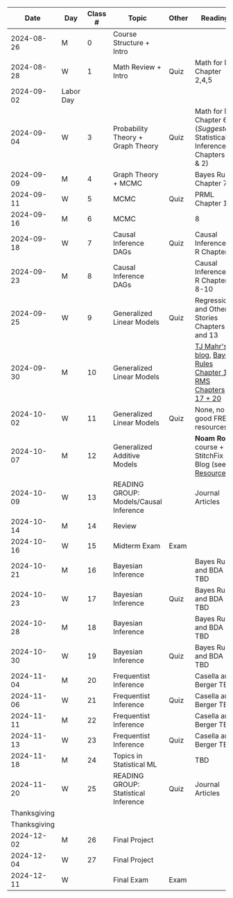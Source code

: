 | Date         | Day       | Class \# | Topic                                  | Other | Reading                                                                                                                                                                                                            |
|--------|--------|--------|--------|--------|---------------------------------|
| 2024-08-26   | M         | 0        | Course Structure + Intro               |       |                                                                                                                                                                                                                    |
| 2024-08-28   | W         | 1        | Math Review + Intro                    | Quiz  | Math for ML Chapter 2,4,5                                                                                                                                                                                          |
| 2024-09-02   | Labor Day |          |                                        |       |                                                                                                                                                                                                                    |
| 2024-09-04   | W         | 3        | Probability Theory + Graph Theory      | Quiz  | Math for ML Chapter 6 (*Suggested*: Statistical Inference Chapters 1 & 2)                                                                                                                                          |
| 2024-09-09   | M         | 4        | Graph Theory + MCMC                    |       | Bayes Rules Chapter 7                                                                                                                                                                                              |
| 2024-09-11   | W         | 5        | MCMC                                   | Quiz  | PRML Chapter 11                                                                                                                                                                                                    |
| 2024-09-16   | M         | 6        | MCMC                                   |       | 8                                                                                                                                                                                                                  |
| 2024-09-18   | W         | 7        | Causal Inference DAGs                  | Quiz  | Causal Inference in R Chapter 5                                                                                                                                                                                    |
| 2024-09-23   | M         | 8        | Causal Inference DAGs                  |       | Causal Inference in R Chapter 8-10                                                                                                                                                                                 |
| 2024-09-25   | W         | 9        | Generalized Linear Models              | Quiz  | Regression and Other Stories Chapters 8 and 13                                                                                                                                                                     |
| 2024-09-30   | M         | 10       | Generalized Linear Models              |       | [TJ Mahr's blog](https://www.tjmahr.com/plotting-partial-pooling-in-mixed-effects-models/), [Bayes Rules Chapter 17](https://www.bayesrulesbook.com/chapter-17), [RMS Chapters 17 + 20](https://hbiostat.org/rmsc) |
| 2024-10-02   | W         | 11       | Generalized Linear Models              | Quiz  | None, no good FREE resources :(                                                                                                                                                                                    |
| 2024-10-07   | M         | 12       | Generalized Additive Models            |       | **Noam Ross** course + StitchFix Blog (see [Resources](https://github.com/chelseaparlett/CPSC540ParlettPelleriti/blob/main/Admin/Resources.md))                                                                    |
| 2024-10-09   | W         | 13       | READING GROUP: Models/Causal Inference |       | Journal Articles                                                                                                                                                                                                   |
| 2024-10-14   | M         | 14       | Review                                 |       |                                                                                                                                                                                                                    |
| 2024-10-16   | W         | 15       | Midterm Exam                           | Exam  |                                                                                                                                                                                                                    |
| 2024-10-21   | M         | 16       | Bayesian Inference                     |       | Bayes Rules and BDA TBD                                                                                                                                                                                            |
| 2024-10-23   | W         | 17       | Bayesian Inference                     | Quiz  | Bayes Rules and BDA TBD                                                                                                                                                                                            |
| 2024-10-28   | M         | 18       | Bayesian Inference                     |       | Bayes Rules and BDA TBD                                                                                                                                                                                            |
| 2024-10-30   | W         | 19       | Bayesian Inference                     | Quiz  | Bayes Rules and BDA TBD                                                                                                                                                                                            |
| 2024-11-04   | M         | 20       | Frequentist Inference                  |       | Casella and Berger TBD                                                                                                                                                                                             |
| 2024-11-06   | W         | 21       | Frequentist Inference                  | Quiz  | Casella and Berger TBD                                                                                                                                                                                             |
| 2024-11-11   | M         | 22       | Frequentist Inference                  |       | Casella and Berger TBD                                                                                                                                                                                             |
| 2024-11-13   | W         | 23       | Frequentist Inference                  | Quiz  | Casella and Berger TBD                                                                                                                                                                                             |
| 2024-11-18   | M         | 24       | Topics in Statistical ML               |       | TBD                                                                                                                                                                                                                |
| 2024-11-20   | W         | 25       | READING GROUP: Statistical Inference   | Quiz  | Journal Articles                                                                                                                                                                                                   |
| Thanksgiving |           |          |                                        |       |                                                                                                                                                                                                                    |
| Thanksgiving |           |          |                                        |       |                                                                                                                                                                                                                    |
| 2024-12-02   | M         | 26       | Final Project                          |       |                                                                                                                                                                                                                    |
| 2024-12-04   | W         | 27       | Final Project                          |       |                                                                                                                                                                                                                    |
| 2024-12-11   | W         |          | Final Exam                             | Exam  |                                                                                                                                                                                                                    |
